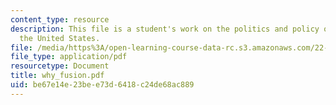 ```yaml
---
content_type: resource
description: This file is a student's work on the politics and policy of energy in
  the United States.
file: /media/https%3A/open-learning-course-data-rc.s3.amazonaws.com/22-012-seminar-fusion-and-plasma-physics-spring-2006/be67e14e23bee73d6418c24de68ac889_why_fusion.pdf
file_type: application/pdf
resourcetype: Document
title: why_fusion.pdf
uid: be67e14e-23be-e73d-6418-c24de68ac889
---
```

